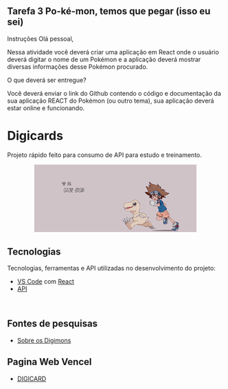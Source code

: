 ## Tarefa 3 Po-ké-mon, temos que pegar (isso eu sei)

Instruções
Olá pessoal, 

Nessa atividade você deverá criar uma aplicação em React onde o usuário deverá digitar o nome de um Pokémon e a aplicação deverá mostrar diversas informações desse Pokémon procurado.

O que deverá ser entregue?

Você deverá enviar o link do Github contendo o código e documentação da sua aplicação REACT do Pokémon (ou outro tema), sua aplicação deverá estar online e funcionando.

# Digicards

Projeto rápido feito para consumo de API para estudo e treinamento.

<p align="center">
  <img src="./img/Digimon.gif" alt="Página inicial" width="75%" />
</p>

## Tecnologias

Tecnologias, ferramentas e API utilizadas no desenvolvimento do projeto:

- [VS Code](https://code.visualstudio.com/) com [React](https://pt-br.legacy.reactjs.org/)
- [API](https://digimon-api.vercel.app/api/digimon)

<br>

## Fontes de pesquisas

 - [Sobre os Digimons](https://simplesmentedigimon.blogspot.com/2013/04/tudo-sobre-digimon.html)

## Pagina Web Vencel

 - [DIGICARD](https://digicard-sigma.vercel.app/)
